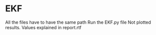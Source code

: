 # EKF
All the files have to have the same path
Run the EKF.py file
Not plotted results. Values explained in report.rtf
